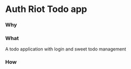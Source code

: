 # Auth Riot Todo app

### Why

### What

A todo application with login and sweet todo management

### How
